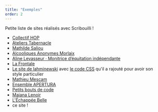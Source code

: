 ```yaml
---
title: "Exemples"
order: 2
---
```

Petite liste de sites réalisés avec Scribouilli !

- [Collectif HOP](http://collectifhop.fr/)
- [Ateliers Tabernacle](https://atelierstabernacle.github.io/test-website-repo-3796/realisations.html)
- [Mathilde Saliou](https://mathildesaliou.com/)
- [Alcooliques Anonymes Morlaix](https://aamorlaix.fr/)
- [Aline Levasseur · Monitrice d’équitation indépendante](https://aline-levasseur-equitation.fr/)
- [La Frontale](https://lafrontale.dev/)
- [Le site de lahminewski](https://lahminewski.github.io/note/) avec [le code CSS](https://github.com/Lahminewski/note/blob/main/assets/css/custom.css) qu'il a rajouté pour avoir son style particulier
- [Mathieu Mescam](https://www.spinning-fantasies.org/)
- [Ensemble APERTURA](https://ensembleapertura.github.io/test-website-repo-3796/)
- [Petits bouts de code](https://ynote.github.io/petits-bouts-de-code/)
- [Maiana Lenoir](https://mana-spirit.fr/)
- [L'Échappée Belle](https://lechappeebelle.team/)
- ce site !
